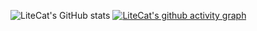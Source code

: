 ![LiteCat's GitHub stats](https://github-readme-stats.vercel.app/api?username=LiteCat0905&show_icons=true&count_private=true)
[![LiteCat's github activity graph](https://github-readme-activity-graph.cyclic.app/graph?username=LiteCat0905&theme=vue)](https://github.com/ashutosh00710/github-readme-activity-graph)
